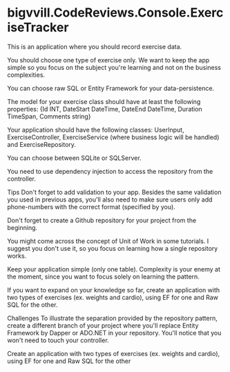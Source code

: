 # bigvvill.CodeReviews.Console.ExerciseTracker

This is an application where you should record exercise data.

You should choose one type of exercise only. We want to keep the app simple so you focus on the subject you're learning and not on the business complexities.

You can choose raw SQL or Entity Framework for your data-persistence.

The model for your exercise class should have at least the following properties: {Id INT, DateStart DateTime, DateEnd DateTime, Duration TimeSpan, Comments string}

Your application should have the following classes: UserInput, ExerciseController, ExerciseService (where business logic will be handled) and ExerciseRepository.

You can choose between SQLite or SQLServer.

You need to use dependency injection to access the repository from the controller.

Tips
Don't forget to add validation to your app. Besides the same validation you used in previous apps, you'll also need to make sure users only add phone-numbers with the correct format (specified by you).

Don't forget to create a Github repository for your project from the beginning.

You might come across the concept of Unit of Work in some tutorials. I suggest you don't use it, so you focus on learning how a single repository works.

Keep your application simple (only one table). Complexity is your enemy at the moment, since you want to focus solely on learning the pattern.

If you want to expand on your knowledge so far, create an application with two types of exercises (ex. weights and cardio), using EF for one and Raw SQL for the other.

Challenges
To illustrate the separation provided by the repository pattern, create a different branch of your project where you'll replace Entity Framework by Dapper or ADO.NET in your repository. You'll notice that you won't need to touch your controller.

Create an application with two types of exercises (ex. weights and cardio), using EF for one and Raw SQL for the other
